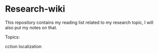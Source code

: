 # Research-wiki
This repository contains my reading list related to my research topic, I will also put my notes on that.

Topics:

cction localization
